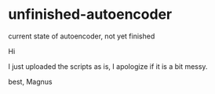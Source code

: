 # unfinished-autoencoder
current state of autoencoder, not yet finished

Hi

I just uploaded the scripts as is, I apologize if it is a bit messy. 

best, Magnus
